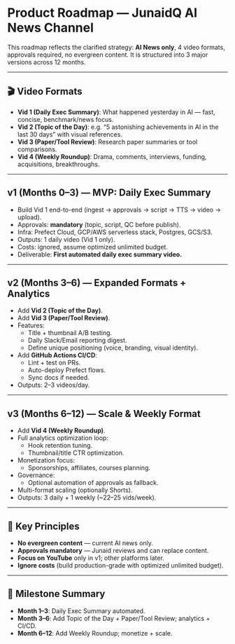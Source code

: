 # Product Roadmap — JunaidQ AI News Channel

This roadmap reflects the clarified strategy: **AI News only**, 4 video formats, approvals required, no evergreen content. It is structured into 3 major versions across 12 months.

---

## 🎬 Video Formats
- **Vid 1 (Daily Exec Summary)**: What happened yesterday in AI — fast, concise, benchmark/news focus.
- **Vid 2 (Topic of the Day)**: e.g. “5 astonishing achievements in AI in the last 30 days” with visual references.
- **Vid 3 (Paper/Tool Review)**: Research paper summaries or tool comparisons.
- **Vid 4 (Weekly Roundup)**: Drama, comments, interviews, funding, acquisitions, breakthroughs.

---

## v1 (Months 0–3) — MVP: Daily Exec Summary
- Build Vid 1 end-to-end (ingest → approvals → script → TTS → video → upload).
- Approvals: **mandatory** (topic, script, QC before publish).
- Infra: Prefect Cloud, GCP/AWS serverless stack, Postgres, GCS/S3.
- Outputs: 1 daily video (Vid 1 only).
- Costs: ignored, assume optimized unlimited budget.
- Deliverable: **First automated daily exec summary video.**

---

## v2 (Months 3–6) — Expanded Formats + Analytics
- Add **Vid 2 (Topic of the Day)**.
- Add **Vid 3 (Paper/Tool Review)**.
- Features:
  - Title + thumbnail A/B testing.
  - Daily Slack/Email reporting digest.
  - Define unique positioning (voice, branding, visual identity).
- Add **GitHub Actions CI/CD**:
  - Lint + test on PRs.
  - Auto-deploy Prefect flows.
  - Sync docs if needed.
- Outputs: 2–3 videos/day.

---

## v3 (Months 6–12) — Scale & Weekly Format
- Add **Vid 4 (Weekly Roundup)**.
- Full analytics optimization loop:
  - Hook retention tuning.
  - Thumbnail/title CTR optimization.
- Monetization focus:
  - Sponsorships, affiliates, courses planning.
- Governance:
  - Optional automation of approvals as fallback.
- Multi-format scaling (optionally Shorts).
- Outputs: 3 daily + 1 weekly (~22–25 vids/week).

---

## 🧩 Key Principles
- **No evergreen content** — current AI news only.
- **Approvals mandatory** — Junaid reviews and can replace content.
- **Focus on YouTube** only in v1; other platforms later.
- **Ignore costs** (build production-grade with optimized unlimited budget).

---

## 📅 Milestone Summary
- **Month 1–3**: Daily Exec Summary automated.
- **Month 3–6**: Add Topic of the Day + Paper/Tool Review; analytics + CI/CD.
- **Month 6–12**: Add Weekly Roundup; monetize + scale.
